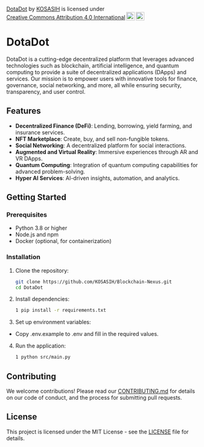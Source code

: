 <p xmlns:cc="http://creativecommons.org/ns#" xmlns:dct="http://purl.org/dc/terms/"><a property="dct:title" rel="cc:attributionURL" href="https://github.com/KOSASIH/Blockchain-Nexus">DotaDot</a> by <a rel="cc:attributionURL dct:creator" property="cc:attributionName" href="https://www.linkedin.com/in/kosasih-81b46b5a?trk=contact-info">KOSASIH</a> is licensed under <a href="https://creativecommons.org/licenses/by/4.0/?ref=chooser-v1" target="_blank" rel="license noopener noreferrer" style="display:inline-block;">Creative Commons Attribution 4.0 International<img style="height:22px!important;margin-left:3px;vertical-align:text-bottom;" src="https://mirrors.creativecommons.org/presskit/icons/cc.svg?ref=chooser-v1" alt=""><img style="height:22px!important;margin-left:3px;vertical-align:text-bottom;" src="https://mirrors.creativecommons.org/presskit/icons/by.svg?ref=chooser-v1" alt=""></a></p>

# DotaDot

DotaDot is a cutting-edge decentralized platform that leverages advanced technologies such as blockchain, artificial intelligence, and quantum computing to provide a suite of decentralized applications (DApps) and services. Our mission is to empower users with innovative tools for finance, governance, social networking, and more, all while ensuring security, transparency, and user control.

## Features

- **Decentralized Finance (DeFi)**: Lending, borrowing, yield farming, and insurance services.
- **NFT Marketplace**: Create, buy, and sell non-fungible tokens.
- **Social Networking**: A decentralized platform for social interactions.
- **Augmented and Virtual Reality**: Immersive experiences through AR and VR DApps.
- **Quantum Computing**: Integration of quantum computing capabilities for advanced problem-solving.
- **Hyper AI Services**: AI-driven insights, automation, and analytics.

## Getting Started

### Prerequisites

- Python 3.8 or higher
- Node.js and npm
- Docker (optional, for containerization)

### Installation

1. Clone the repository:
   ```bash
   git clone https://github.com/KOSASIH/Blockchain-Nexus.git
   cd DotaDot
   ```

2. Install dependencies:

   ```bash
   1 pip install -r requirements.txt
   ```

3. Set up environment variables:

- Copy .env.example to .env and fill in the required values.

4. Run the application:

   ```bash
   1 python src/main.py
   ```

## Contributing
We welcome contributions! Please read our [CONTRIBUTING.md](CONTRIBUTING.md) for details on our code of conduct, and the process for submitting pull requests.

## License
This project is licensed under the MIT License - see the [LICENSE](LICENSE) file for details.

